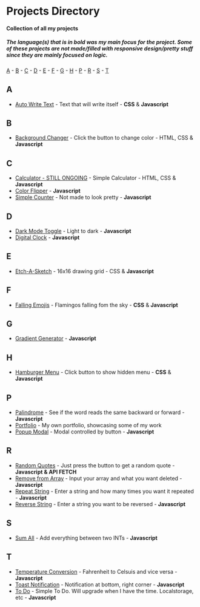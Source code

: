 # Projects Directory
#### Collection of all my projects
##### The language(s) that is in bold was my main focus for the project. Some of these projects are not made/filled with responsive design/pretty stuff since they are mainly focused on logic.

[A](#a) - [B](#b) - [C](#c) - [D](#d) - [E](#e) - [F](#f) - [G](#g) - [H](#h) - [P](#p) - [R](#r) - [S](#s) - [T](#t)

## A <a id="a"></a>
- <a href="https://github.com/viktordepomian/auto-write-text">Auto Write Text</a> - Text that will write itself - **CSS** & **Javascript**

## B <a id="b"></a>
- <a href="https://github.com/viktordepomian/background-changer">Background Changer</a> - Click the button to change color - HTML, CSS & **Javascript**

## C <a id="c"></a>
- <a href="https://github.com/viktordepomian/calculator">Calculator - STILL ONGOING</a> - Simple Calculator - HTML, CSS & **Javascript**
- <a href="https://github.com/viktordepomian/color-flipper">Color Flipper</a> - **Javascript**
- <a href="https://github.com/viktordepomian/Simple-Counter">Simple Counter</a> - Not made to look pretty - **Javascript**

## D <a id="d"></a>
- <a href="https://github.com/viktordepomian/dark-mode-toggle">Dark Mode Toggle</a> - Light to dark - **Javascript**
- <a href="https://github.com/viktordepomian/digital-clock">Digital Clock</a> - **Javascript**

## E <a id="e"></a>
- <a href="https://github.com/viktordepomian/etch-a-sketch">Etch-A-Sketch</a> - 16x16 drawing grid - CSS & **Javascript**

## F <a id="f"></a>
- <a href="https://github.com/viktordepomian/falling-emojis">Falling Emojis</a> - Flamingos falling fom the sky - **CSS** & **Javascript**

## G <a id="g"></a>
- <a href="https://github.com/viktordepomian/gradient-generator">Gradient Generator</a> - **Javascript**

## H <a id="h"></a>
- <a href="https://github.com/viktordepomian/hamburger-hidden-menu">Hamburger Menu</a> - Click button to show hidden menu - **CSS** & **Javascript**

## P <a id="p"></a>
- <a href="https://github.com/viktordepomian/palindromes">Palindrome</a> - See if the word reads the same backward or forward - **Javascript**
- <a href="https://github.com/viktordepomian/portfolio">Portfolio</a> - My own portfolio, showcasing some of my work
- <a href="https://github.com/viktordepomian/popup-modal">Popup Modal</a> - Modal controlled by button - **Javascript**

## R <a id="r"></a>
- <a href="https://github.com/viktordepomian/random-quotes">Random Quotes</a> - Just press the button to get a random quote - **Javascript & API FETCH**
- <a href="https://github.com/viktordepomian/remove-from-array">Remove from Array</a> - Input your array and what you want deleted - **Javascript**
- <a href="https://github.com/viktordepomian/repeat-string">Repeat String</a> - Enter a string and how many times you want it repeated - **Javascript**
- <a href="https://github.com/viktordepomian/reverse-string">Reverse String</a> - Enter a string you want to be reversed - **Javascript**

## S <a id="s"></a>
- <a href="https://github.com/viktordepomian/sum-all">Sum All</a> - Add everything between two INTs - **Javascript**

## T <a id="t"></a>
- <a href="https://github.com/viktordepomian/temp-conversion">Temperature Conversion</a> - Fahrenheit to Celsuis and vice versa - **Javascript**
- <a href="https://github.com/viktordepomian/toast-notification">Toast Notification</a> - Notification at bottom, right corner - **Javascript**
- <a href="https://github.com/viktordepomian/to-do">To Do</a> - Simple To Do. Will upgrade when I have the time. Localstorage, etc - **Javascript**
